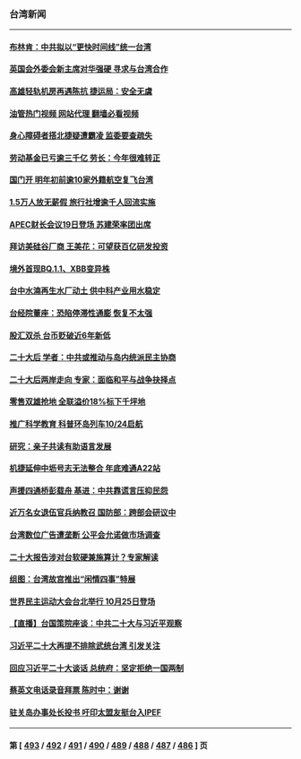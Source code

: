 ### 台湾新闻
---
#### [布林肯：中共拟以“更快时间线”统一台湾](../../pages/ncid1349361/n13847595.md?10181245) 
#### [英国会外委会新主席对华强硬 寻求与台湾合作](../../pages/ncid1349361/n13847181.md?10181245) 
#### [高雄轻轨机房再遇陈抗 捷运局：安全无虞](../../pages/ncid1349361/n13847205.md?10181245) 
#### [油管热门视频 网站代理 翻墙必看视频](http://132.145.103.77:81/youtube.html?10181245)
#### [身心障碍者搭北捷疑遭霸凌 监委要查疏失](../../pages/ncid1349361/n13847351.md?10181245) 
#### [劳动基金已亏逾三千亿 劳长：今年很难转正](../../pages/ncid1349361/n13847346.md?10181245) 
#### [国门开 明年初前逾10家外籍航空复飞台湾](../../pages/ncid1349361/n13847356.md?10181245) 
#### [1.5万人放无薪假 旅行社增逾千人回流实施](../../pages/ncid1349361/n13847354.md?10181245) 
#### [APEC财长会议19日登场 苏建荣率团出席](../../pages/ncid1349361/n13847208.md?10181245) 
#### [拜访美硅谷厂商 王美花：可望获百亿研发投资](../../pages/ncid1349361/n13847265.md?10181245) 
#### [境外首现BQ.1.1、XBB变异株](../../pages/ncid1349361/n13847209.md?10181245) 
#### [台中水湳再生水厂动土 供中科产业用水稳定](../../pages/ncid1349361/n13847164.md?10181245) 
#### [台经院董座：恐陷停滞性通膨 恢复不太强](../../pages/ncid1349361/n13847266.md?10181245) 
#### [股汇双杀 台币贬破近6年新低](../../pages/ncid1349361/n13847156.md?10181245) 
#### [二十大后 学者：中共或推动与岛内统派民主协商](../../pages/ncid1349361/n13847260.md?10181245) 
#### [二十大后两岸走向 专家：面临和平与战争抉择点](../../pages/ncid1349361/n13847316.md?10181245) 
#### [零售双雄抢地 全联溢价18%标下千坪地](../../pages/ncid1349361/n13847268.md?10181245) 
#### [推广科学教育 科普环岛列车10/24启航](../../pages/ncid1349361/n13847281.md?10181245) 
#### [研究：亲子共读有助语言发展](../../pages/ncid1349361/n13847274.md?10181245) 
#### [机捷延伸中坜号志无法整合 年底难通A22站](../../pages/ncid1349361/n13847271.md?10181245) 
#### [声援四通桥彭载舟 基进：中共靠谎言压抑民怨](../../pages/ncid1349361/n13847270.md?10181245) 
#### [近万名女退伍官兵纳教召 国防部：跨部会研议中](../../pages/ncid1349361/n13847220.md?10181245) 
#### [台湾数位广告遭垄断 公平会允诺做市场调查](../../pages/ncid1349361/n13847222.md?10181245) 
#### [二十大报告涉对台软硬兼施算计？专家解读](../../pages/ncid1349361/n13847036.md?10181245) 
#### [组图：台湾故宫推出“闲情四事”特展](../../pages/ncid1349361/n13846947.md?10181245) 
#### [世界民主运动大会台北举行 10月25日登场](../../pages/ncid1349361/n13846960.md?10181245) 
#### [【直播】台国策院座谈：中共二十大与习近平观察](../../pages/ncid1349361/n13846862.md?10181245) 
#### [习近平二十大再提不排除武统台湾 引发关注](../../pages/ncid1349361/n13846780.md?10181245) 
#### [回应习近平二十大谈话 总统府：坚定拒绝一国两制](../../pages/ncid1349361/n13846628.md?10181245) 
#### [蔡英文电话录音拜票 陈时中：谢谢](../../pages/ncid1349361/n13846626.md?10181245) 
#### [驻关岛办事处长投书 吁印太盟友挺台入IPEF](../../pages/ncid1349361/n13846627.md?10181245) 

---
#### 第 [ [493](./493.md?10181245) / [492](./492.md?10181245) / [491](./491.md?10181245) / [490](./490.md?10181245) / [489](./489.md?10181245) / [488](./488.md?10181245) / [487](./487.md?10181245) / [486](./486.md?10181245) ] 页
